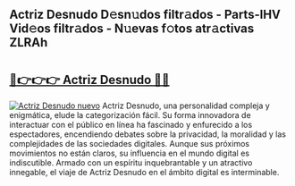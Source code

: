 ## Actriz Desnudo D𝚎sn𝚞dos filtr𝚊dos - Parts-lHV Vid𝚎os filtr𝚊dos - N𝚞evas f𝚘tos atr𝚊ctivas ZLRAh

# <h2><a href="http://mbe5cch.tromn.icu/?c=Actriz+Desnudo">🔗👉👉👉 Actriz Desnudo 🔗🔗</a></h2>

[![Actriz Desnudo nuevo](https://i.imgur.com/pEAQMta.gif)](http://mbe5cch.tromn.icu/?c=Actriz+Desnudo)
Actriz Desnudo, una personalidad compleja y enigmática, elude la categorización fácil. Su forma innovadora de interactuar con el público en línea ha fascinado y enfurecido a los espectadores, encendiendo debates sobre la privacidad, la moralidad y las complejidades de las sociedades digitales. Aunque sus próximos movimientos no están claros, su influencia en el mundo digital es indiscutible. Armado con un espíritu inquebrantable y un atractivo innegable, el viaje de Actriz Desnudo en el ámbito digital es interminable.
